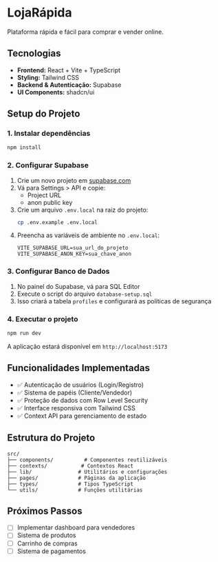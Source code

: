 # LojaRápida

Plataforma rápida e fácil para comprar e vender online.

## Tecnologias

- **Frontend:** React + Vite + TypeScript
- **Styling:** Tailwind CSS
- **Backend & Autenticação:** Supabase
- **UI Components:** shadcn/ui

## Setup do Projeto

### 1. Instalar dependências

```bash
npm install
```

### 2. Configurar Supabase

1. Crie um novo projeto em [supabase.com](https://supabase.com)
2. Vá para Settings > API e copie:
   - Project URL
   - anon public key
3. Crie um arquivo `.env.local` na raiz do projeto:
   ```bash
   cp .env.example .env.local
   ```
4. Preencha as variáveis de ambiente no `.env.local`:
   ```
   VITE_SUPABASE_URL=sua_url_do_projeto
   VITE_SUPABASE_ANON_KEY=sua_chave_anon
   ```

### 3. Configurar Banco de Dados

1. No painel do Supabase, vá para SQL Editor
2. Execute o script do arquivo `database-setup.sql`
3. Isso criará a tabela `profiles` e configurará as políticas de segurança

### 4. Executar o projeto

```bash
npm run dev
```

A aplicação estará disponível em `http://localhost:5173`

## Funcionalidades Implementadas

- ✅ Autenticação de usuários (Login/Registro)
- ✅ Sistema de papéis (Cliente/Vendedor)
- ✅ Proteção de dados com Row Level Security
- ✅ Interface responsiva com Tailwind CSS
- ✅ Context API para gerenciamento de estado

## Estrutura do Projeto

```
src/
├── components/          # Componentes reutilizáveis
├── contexts/           # Contextos React
├── lib/               # Utilitários e configurações
├── pages/             # Páginas da aplicação
├── types/             # Tipos TypeScript
└── utils/             # Funções utilitárias
```

## Próximos Passos

- [ ] Implementar dashboard para vendedores
- [ ] Sistema de produtos
- [ ] Carrinho de compras
- [ ] Sistema de pagamentos